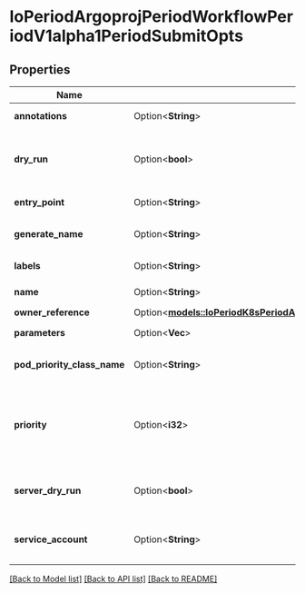 # IoPeriodArgoprojPeriodWorkflowPeriodV1alpha1PeriodSubmitOpts

## Properties

Name | Type | Description | Notes
------------ | ------------- | ------------- | -------------
**annotations** | Option<**String**> | Annotations adds to metadata.labels | [optional]
**dry_run** | Option<**bool**> | DryRun validates the workflow on the client-side without creating it. This option is not supported in API | [optional]
**entry_point** | Option<**String**> | Entrypoint overrides spec.entrypoint | [optional]
**generate_name** | Option<**String**> | GenerateName overrides metadata.generateName | [optional]
**labels** | Option<**String**> | Labels adds to metadata.labels | [optional]
**name** | Option<**String**> | Name overrides metadata.name | [optional]
**owner_reference** | Option<[**models::IoPeriodK8sPeriodApimachineryPeriodPkgPeriodApisPeriodMetaPeriodV1PeriodOwnerReference**](io.k8s.apimachinery.pkg.apis.meta.v1.OwnerReference.md)> |  | [optional]
**parameters** | Option<**Vec<String>**> | Parameters passes input parameters to workflow | [optional]
**pod_priority_class_name** | Option<**String**> | Set the podPriorityClassName of the workflow | [optional]
**priority** | Option<**i32**> | Priority is used if controller is configured to process limited number of workflows in parallel, higher priority workflows are processed first. | [optional]
**server_dry_run** | Option<**bool**> | ServerDryRun validates the workflow on the server-side without creating it | [optional]
**service_account** | Option<**String**> | ServiceAccount runs all pods in the workflow using specified ServiceAccount. | [optional]

[[Back to Model list]](../README.md#documentation-for-models) [[Back to API list]](../README.md#documentation-for-api-endpoints) [[Back to README]](../README.md)


